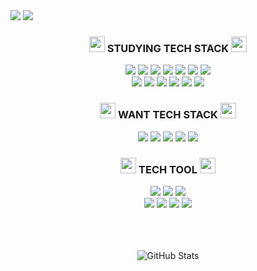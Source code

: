<img src="https://capsule-render.vercel.app/api?type=transparent&color=BCBDE2&height=90&section=header&text=MISUNG'S%20GITHUB&fontSize=65&fontColor=BCBDE2"/>
<img src="https://capsule-render.vercel.app/api?type=transparent&color=E7B3B3&height=50&section=header&text=매일매일%201px씩%20성장하는%20개발자&fontSize=27&fontColor=E7B3B3"/>

<!-- <div align = "center">
<h3> <img src="https://cdn-icons-png.flaticon.com/512/332/332921.png" width = "25" height = "25"/> MY CONTACT NETWORK <img src="https://cdn-icons-png.flaticon.com/512/332/332921.png" width = "25" height = "25"/> </h3>
<a href="https://www.instagram.com/mi._.castle/" target="_blank">
<img src="https://img.shields.io/badge/INSTAGRAM-F7CACA?style=flat-square&logo=Instagram&logoColor=white"/></a>
<a href="https://voielactee.tistory.com/" target="_blank">
<img src="https://img.shields.io/badge/TISTORY-CDD2E6?style=flat-square&logo=Tistory&logoColor=white"/></a>
</div> -->

<div align = "center">
<h3> <img src="https://cdn-icons-png.flaticon.com/128/2303/2303716.png" width "25" height = "25"/> STUDYING TECH STACK <img src="https://cdn-icons-png.flaticon.com/128/2303/2303716.png" width "25" height = "25"/> </h3>
<img src="https://img.shields.io/badge/ANDROID-F1E7E4?style=flat&logo=Android&logoColor=white"/>
<img src="https://img.shields.io/badge/C-DADFEC?style=flat&logo=C&logoColor=white"/></a>
<img src="https://img.shields.io/badge/C++-CDD2E6?style=flat&logo=Cplusplus&logoColor=white"/>
<img src="https://img.shields.io/badge/JAVA-F4DDE2?style=flat&logo=Electron&logoColor=white"/>
<img src="https://img.shields.io/badge/HTML-F4E3C9?style=flat&logo=HTML5&logoColor=white"/>
<img src="https://img.shields.io/badge/JavaScript-F2EDC0?style=flat&logo=JavaScript&logoColor=white"/>
<img src="https://img.shields.io/badge/CSS-D5E1ED?style=flat&logo=CSS3&logoColor=white"/>
  
</br>

<img src="https://img.shields.io/badge/PYTHON-C1E3E4?style=flat&logo=Python&logoColor=white"/>
<img src="https://img.shields.io/badge/MYSQL-D5EBEE?style=flat&logo=Python&logoColor=white"/>
<img src="https://img.shields.io/badge/KOTLIN-DED8EB?style=flat&logo=Kotlin&logoColor=white"/>
<img src="https://img.shields.io/badge/BOOTSTRAP-DCD3E7?style=flat&logo=Bootstrap&logoColor=white"/>
<img src="https://img.shields.io/badge/PHP-E7DCDA?style=flat&logo=PHP&logoColor=white"/>
<img src="https://img.shields.io/badge/Git-F5E0CF?style=flat&logo=Git&logoColor=white"/>

<h3> <img src="https://cdn-icons-png.flaticon.com/128/3627/3627782.png" width "25" height = "25"/> WANT TECH STACK <img src="https://cdn-icons-png.flaticon.com/128/3627/3627782.png" width "25" height = "25"/> </h3>
<img src="https://img.shields.io/badge/Node.js-D6F4FF?style=flat&logo=nodedotjs&logoColor=white"/>
<img src="https://img.shields.io/badge/REACT-C9E2E0?style=flat&logo=react&logoColor=white"/></a>
<img src="https://img.shields.io/badge/Spring-D7E8D2?style=flat&logo=spring&logoColor=white"/>
<img src="https://img.shields.io/badge/RUBY-FFA78F?style=flat&logo=ruby&logoColor=white"/>
<img src="https://img.shields.io/badge/SWIFT-FFE9E8?style=flat&logo=swift&logoColor=white"/>

</div>

<div align = "center">
<h3> <img src="https://cdn-icons-png.flaticon.com/128/2539/2539779.png" width = "25" height = "25"/> TECH TOOL <img src="https://cdn-icons-png.flaticon.com/128/2539/2539779.png" width = "25" height = "25"/> </h3>
<img src="https://img.shields.io/badge/Eclipse IDE-F6DFE0?style=flat&logo=Eclipse IDE&logoColor=white"/>
<img src="https://img.shields.io/badge/Visual Studio-CDD2E6?style=flat&logo=Visual Studio&logoColor=white"/>
<img src="https://img.shields.io/badge/Visual Studio Code-D1E2EC?style=flat&logo=Visual Studio Code&logoColor=white"/>
</br>
<img src="https://img.shields.io/badge/Android Studio-DFEFEB?style=flat&logo=Android Studio&logoColor=white"/>
<img src="https://img.shields.io/badge/IntelliJ IDEA-C1ECE6?style=flat&logo=IntelliJ IDEA&logoColor=white"/>
<img src="https://img.shields.io/badge/PyCharm-DECEBE?style=flat&logo=PyCharm&logoColor=white"/>
<img src = "https://img.shields.io/badge/GitHub-9BB7D4?style=flat&logo=GitHub&logoColor=white"/> 
</div> </br> </br> </br>

<p align="center">
    <img src="http://github-profile-summary-cards.vercel.app/api/cards/stats?username=euphoria-lucy&theme=rose_pine" alt="GitHub Stats" />
</p>

<!-- 
<p align="center">
    <a href="https://git.io/streak-stats">
        <img src="https://streak-stats.demolab.com?user=euphoria-lucy&theme=tokyonight-duo&hide_border=true" alt="GitHub Streak" />
    </a>
</p>
--->

<!-- ![](http://github-profile-summary-cards.vercel.app/api/cards/stats?username=euphoria-lucy&theme=rose_pine)
[![GitHub Streak](https://streak-stats.demolab.com?user=euphoria-lucy&theme=tokyonight-duo&hide_border=true)](https://git.io/streak-stats) -->
